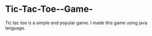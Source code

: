 # Tic-Tac-Toe--Game-
Tic tac toe is a simple and popular game. I made this game using java language.
